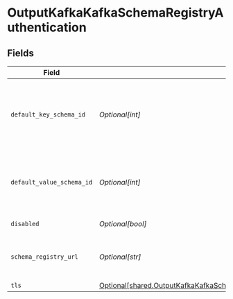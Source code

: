 # OutputKafkaKafkaSchemaRegistryAuthentication


## Fields

| Field                                                                                                                                                                              | Type                                                                                                                                                                               | Required                                                                                                                                                                           | Description                                                                                                                                                                        |
| ---------------------------------------------------------------------------------------------------------------------------------------------------------------------------------- | ---------------------------------------------------------------------------------------------------------------------------------------------------------------------------------- | ---------------------------------------------------------------------------------------------------------------------------------------------------------------------------------- | ---------------------------------------------------------------------------------------------------------------------------------------------------------------------------------- |
| `default_key_schema_id`                                                                                                                                                            | *Optional[int]*                                                                                                                                                                    | :heavy_minus_sign:                                                                                                                                                                 | Used when __keySchemaIdOut is not present, to transform key values, leave blank if key transformation is not required by default.                                                  |
| `default_value_schema_id`                                                                                                                                                          | *Optional[int]*                                                                                                                                                                    | :heavy_minus_sign:                                                                                                                                                                 | Used when __valueSchemaIdOut is not present, to transform _raw, leave blank if value transformation is not required by default.                                                    |
| `disabled`                                                                                                                                                                         | *Optional[bool]*                                                                                                                                                                   | :heavy_minus_sign:                                                                                                                                                                 | Enable Schema Registry                                                                                                                                                             |
| `schema_registry_url`                                                                                                                                                              | *Optional[str]*                                                                                                                                                                    | :heavy_minus_sign:                                                                                                                                                                 | URL for access to the Confluent Schema Registry, i.e.: http://localhost:8081                                                                                                       |
| `tls`                                                                                                                                                                              | [Optional[shared.OutputKafkaKafkaSchemaRegistryAuthenticationTLSSettingsClientSide]](undefined/models/shared/outputkafkakafkaschemaregistryauthenticationtlssettingsclientside.md) | :heavy_minus_sign:                                                                                                                                                                 | N/A                                                                                                                                                                                |